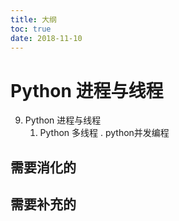 ```yaml
---
title: 大纲
toc: true
date: 2018-11-10
---
```

# Python 进程与线程


9. Python 进程与线程
   1. Python 多线程
. python并发编程

## 需要消化的





## 需要补充的
